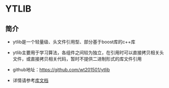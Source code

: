 # YTLIB

## 简介
- ytlib是一个轻量级、头文件引用型、部分基于boost库的c++库
- ytlib主要用于学习算法，各组件之间较为独立，在引用时可以直接拷贝相关头文件，或直接拷贝相关代码，暂时不提供二进制形式的库文件引用

- github地址：https://github.com/wt201501/ytlib

- 详情请参考[库文档](index.html)

